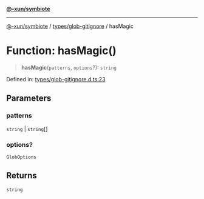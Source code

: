[**@-xun/symbiote**](../../../README.md)

***

[@-xun/symbiote](../../../README.md) / [types/glob-gitignore](../README.md) / hasMagic

# Function: hasMagic()

> **hasMagic**(`patterns`, `options`?): `string`

Defined in: [types/glob-gitignore.d.ts:23](https://github.com/Xunnamius/symbiote/blob/385866d2602d36dd6b86c7f4511dc3df19a6ef56/types/glob-gitignore.d.ts#L23)

## Parameters

### patterns

`string` | `string`[]

### options?

`GlobOptions`

## Returns

`string`
